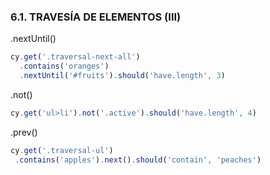 ### 6.1. TRAVESÍA DE ELEMENTOS (III)

.nextUntil()
```typescript
cy.get('.traversal-next-all')
  .contains('oranges')
  .nextUntil('#fruits').should('have.length', 3)
```
 .not()
```typescript
cy.get('ul>li').not('.active').should('have.length', 4)
```
 .prev()
 ```typescript
cy.get('.traversal-ul')
  .contains('apples').next().should('contain', 'peaches')
 ```